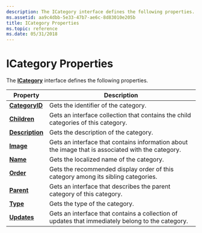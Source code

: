 ```yaml
---
description: The ICategory interface defines the following properties.
ms.assetid: aa9c4dbb-5e33-47b7-ae6c-8d83010e205b
title: ICategory Properties
ms.topic: reference
ms.date: 05/31/2018
---
```


# ICategory Properties

The [**ICategory**](/windows/desktop/api/Wuapi/nn-wuapi-icategory) interface defines the following properties.



| Property                                     | Description                                                                                       |
|----------------------------------------------|---------------------------------------------------------------------------------------------------|
| [**CategoryID**](/windows/desktop/api/Wuapi/nf-wuapi-icategory-get_categoryid)   | Gets the identifier of the category.                                                              |
| [**Children**](/windows/desktop/api/Wuapi/nf-wuapi-icategory-get_children)       | Gets an interface collection that contains the child categories of this category.                 |
| [**Description**](/windows/desktop/api/Wuapi/nf-wuapi-icategory-get_description) | Gets the description of the category.                                                             |
| [**Image**](/windows/desktop/api/Wuapi/nf-wuapi-icategory-get_image)             | Gets an interface that contains information about the image that is associated with the category. |
| [**Name**](/windows/desktop/api/Wuapi/nf-wuapi-icategory-get_name)               | Gets the localized name of the category.                                                          |
| [**Order**](/windows/desktop/api/Wuapi/nf-wuapi-icategory-get_order)             | Gets the recommended display order of this category among its sibling categories.                 |
| [**Parent**](/windows/desktop/api/Wuapi/nf-wuapi-icategory-get_parent)           | Gets an interface that describes the parent category of this category.                            |
| [**Type**](/windows/desktop/api/Wuapi/nf-wuapi-icategory-get_type)               | Gets the type of the category.                                                                    |
| [**Updates**](/windows/desktop/api/Wuapi/nf-wuapi-icategory-get_updates)         | Gets an interface that contains a collection of updates that immediately belong to the category.  |



 

 

 



